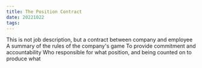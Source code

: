 ```yaml
---
title: The Position Contract
date: 20221022
tags:
---
```


This is not job description, but a contract between company and employee
A summary of the rules of the company's game
To provide commitment and accountability
Who responsible for what position, and being counted on to produce what